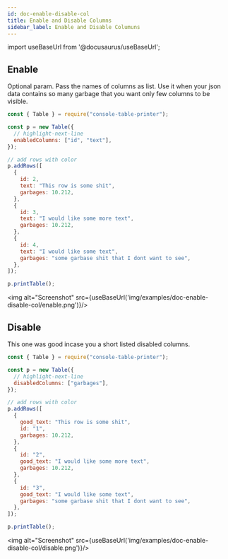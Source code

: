 ```yaml
---
id: doc-enable-disable-col
title: Enable and Disable Columns
sidebar_label: Enable and Disable Columuns
---
```


import useBaseUrl from '@docusaurus/useBaseUrl';

## Enable

Optional param. Pass the names of columns as list. Use it when your json data contains so many garbage that you want only few columns to be visible.

```javascript
const { Table } = require("console-table-printer");

const p = new Table({
  // highlight-next-line
  enabledColumns: ["id", "text"],
});

// add rows with color
p.addRows([
  {
    id: 2,
    text: "This row is some shit",
    garbages: 10.212,
  },
  {
    id: 3,
    text: "I would like some more text",
    garbages: 10.212,
  },
  {
    id: 4,
    text: "I would like some text",
    garbages: "some garbase shit that I dont want to see",
  },
]);

p.printTable();
```

<img alt="Screenshot" src={useBaseUrl('img/examples/doc-enable-disable-col/enable.png')}/>

## Disable

This one was good incase you a short listed disabled columns.

```javascript
const { Table } = require("console-table-printer");

const p = new Table({
  // highlight-next-line
  disabledColumns: ["garbages"],
});

// add rows with color
p.addRows([
  {
    good_text: "This row is some shit",
    id: "1",
    garbages: 10.212,
  },
  {
    id: "2",
    good_text: "I would like some more text",
    garbages: 10.212,
  },
  {
    id: "3",
    good_text: "I would like some text",
    garbages: "some garbase shit that I dont want to see",
  },
]);

p.printTable();
```

<img alt="Screenshot" src={useBaseUrl('img/examples/doc-enable-disable-col/disable.png')}/>
